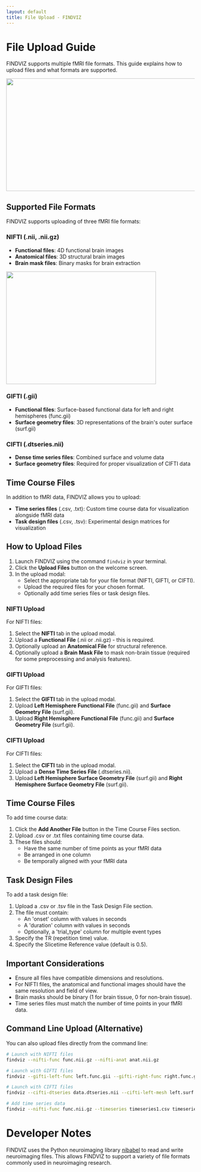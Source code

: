 ```yaml
---
layout: default
title: File Upload - FINDVIZ
---
```


# File Upload Guide

FINDVIZ supports multiple fMRI file formats. This guide explains how to upload files and what formats are supported.

<img src='https://raw.githubusercontent.com/tsb46/fmri-findviz-misc/main/gifs/upload.gif' width=600 height=300>

## Supported File Formats

FINDVIZ supports uploading of three fMRI file formats:

### NIFTI (.nii, .nii.gz)
- **Functional files**: 4D functional brain images
- **Anatomical files**: 3D structural brain images
- **Brain mask files**: Binary masks for brain extraction

<img src='https://raw.githubusercontent.com/tsb46/fmri-findviz-misc/main/pics/upload_modal_nifti.png' width=400 height=300>


### GIFTI (.gii)
- **Functional files**: Surface-based functional data for left and right hemispheres (func.gii)
- **Surface geometry files**: 3D representations of the brain's outer surface (surf.gii)

### CIFTI (.dtseries.nii)
- **Dense time series files**: Combined surface and volume data 
- **Surface geometry files**: Required for proper visualization of CIFTI data

## Time Course Files

In addition to fMRI data, FINDVIZ allows you to upload:
- **Time series files** (.csv, .txt): Custom time course data for visualization alongside fMRI data
- **Task design files** (.csv, .tsv): Experimental design matrices for visualization

## How to Upload Files

1. Launch FINDVIZ using the command `findviz` in your terminal.
2. Click the **Upload Files** button on the welcome screen.
3. In the upload modal:
   - Select the appropriate tab for your file format (NIFTI, GIFTI, or CIFTI).
   - Upload the required files for your chosen format.
   - Optionally add time series files or task design files.

### NIFTI Upload

For NIFTI files:
1. Select the **NIFTI** tab in the upload modal.
2. Upload a **Functional File** (.nii or .nii.gz) - this is required.
3. Optionally upload an **Anatomical File** for structural reference.
4. Optionally upload a **Brain Mask File** to mask non-brain tissue (required for some preprocessing and analysis features).

### GIFTI Upload

For GIFTI files:
1. Select the **GIFTI** tab in the upload modal.
2. Upload **Left Hemisphere Functional File** (func.gii) and **Surface Geometry File** (surf.gii).
3. Upload **Right Hemisphere Functional File** (func.gii) and **Surface Geometry File** (surf.gii).

### CIFTI Upload

For CIFTI files:
1. Select the **CIFTI** tab in the upload modal.
2. Upload a **Dense Time Series File** (.dtseries.nii).
3. Upload **Left Hemisphere Surface Geometry File** (surf.gii) and **Right Hemisphere Surface Geometry File** (surf.gii).

## Time Course Files

To add time course data:
1. Click the **Add Another File** button in the Time Course Files section.
2. Upload .csv or .txt files containing time course data.
3. These files should:
   - Have the same number of time points as your fMRI data
   - Be arranged in one column
   - Be temporally aligned with your fMRI data

## Task Design Files

To add a task design file:
1. Upload a .csv or .tsv file in the Task Design File section.
2. The file must contain:
   - An 'onset' column with values in seconds
   - A 'duration' column with values in seconds
   - Optionally, a 'trial_type' column for multiple event types
3. Specify the TR (repetition time) value.
4. Specify the Slicetime Reference value (default is 0.5).

## Important Considerations

- Ensure all files have compatible dimensions and resolutions.
- For NIFTI files, the anatomical and functional images should have the same resolution and field of view.
- Brain masks should be binary (1 for brain tissue, 0 for non-brain tissue).
- Time series files must match the number of time points in your fMRI data.

## Command Line Upload (Alternative)

You can also upload files directly from the command line:

```bash
# Launch with NIFTI files
findviz --nifti-func func.nii.gz --nifti-anat anat.nii.gz

# Launch with GIFTI files
findviz --gifti-left-func left.func.gii --gifti-right-func right.func.gii --gifti-left-mesh left.surf.gii --gifti-right-mesh right.surf.gii

# Launch with CIFTI files
findviz --cifti-dtseries data.dtseries.nii --cifti-left-mesh left.surf.gii --cifti-right-mesh right.surf.gii

# Add time series data
findviz --nifti-func func.nii.gz --timeseries timeseries1.csv timeseries2.csv
``` 

# Developer Notes

FINDVIZ uses the Python neuroimaging library [nibabel](https://nipy.org/nibabel/) to read and write neuroimaging files. This allows FINDVIZ to support a variety of file formats commonly used in neuroimaging research.